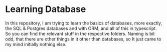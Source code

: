 # Learning Database

In this repository, I am trying to learn the basics of databases, more exactly, the SQL & Postgres databases and with ORM, and all of this in typescript. So you can find the relevant stuff in the respective folders. Naming is bit odd, that there are other things in it other than databases, so It just came to my mind initially nothing else.